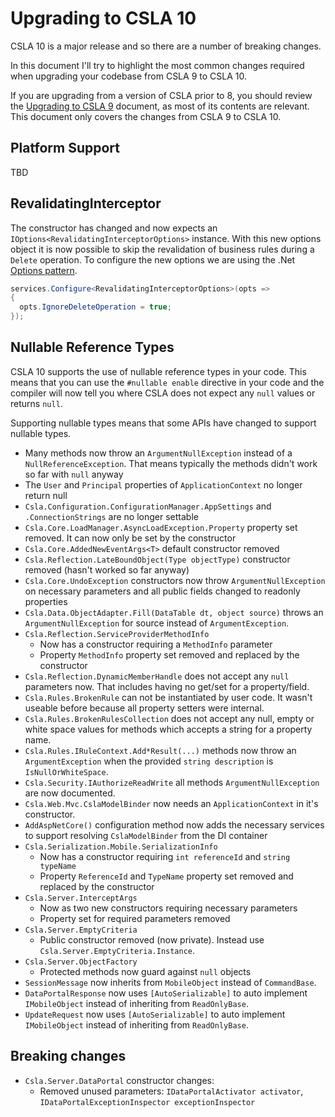 # Upgrading to CSLA 10

CSLA 10 is a major release and so there are a number of breaking changes.

In this document I'll try to highlight the most common changes required when upgrading your codebase from CSLA 9 to CSLA 10.

If you are upgrading from a version of CSLA prior to 8, you should review the [Upgrading to CSLA 9](https://github.com/MarimerLLC/csla/blob/main/docs/Upgrading%20to%20CSLA%209.md) document, as most of its contents are relevant. This document only covers the changes from CSLA 9 to CSLA 10.

## Platform Support

TBD

## RevalidatingInterceptor

The constructor has changed and now expects an `IOptions<RevalidatingInterceptorOptions>` instance. With this new options object it is now possible to skip the revalidation of business rules during a `Delete` operation.
To configure the new options we are using the .Net [Options pattern](https://learn.microsoft.com/en-us/dotnet/core/extensions/options).
```csharp
services.Configure<RevalidatingInterceptorOptions>(opts =>
{
  opts.IgnoreDeleteOperation = true;
});
```


## Nullable Reference Types

CSLA 10 supports the use of nullable reference types in your code. This means that you can use the `#nullable enable` directive in your code and the compiler will now tell you where CSLA does not expect any `null` values or returns `null`.

Supporting nullable types means that some APIs have changed to support nullable types.

* Many methods now throw an `ArgumentNullException` instead of a `NullReferenceException`. That means typically the methods didn't work so far with `null` anyway
* The `User` and `Principal` properties of `ApplicationContext` no longer return null
* `Csla.Configuration.ConfigurationManager.AppSettings` and `.ConnectionStrings` are no longer settable
* `Csla.Core.LoadManager.AsyncLoadException.Property` property set removed. It can now only be set by the constructor
* `Csla.Core.AddedNewEventArgs<T>` default constructor removed
* `Csla.Reflection.LateBoundObject(Type objectType)` constructor removed (hasn't worked so far anyway)
* `Csla.Core.UndoException` constructors now throw `ArgumentNullException` on necessary parameters and all public fields changed to readonly properties
* `Csla.Data.ObjectAdapter.Fill(DataTable dt, object source)` throws an `ArgumentNullException` for source instead of `ArgumentException`.
* `Csla.Reflection.ServiceProviderMethodInfo` 
  * Now has a constructor requiring a `MethodInfo` parameter
  * Property `MethodInfo` property set removed and replaced by the constructor
* `Csla.Reflection.DynamicMemberHandle` does not accept any `null` parameters now. That includes having no get/set for a property/field.
* `Csla.Rules.BrokenRule` can not be instantiated by user code. It wasn't useable before because all property setters were internal.
* `Csla.Rules.BrokenRulesCollection` does not accept any null, empty or white space values for methods which accepts a string for a property name.
* `Csla.Rules.IRuleContext.Add*Result(...)` methods now throw an `ArgumentException` when the provided `string description` is `IsNullOrWhiteSpace`.
* `Csla.Security.IAuthorizeReadWrite` all methods `ArgumentNullException` are now documented.
* `Csla.Web.Mvc.CslaModelBinder` now needs an `ApplicationContext` in it's constructor.
* `AddAspNetCore()` configuration method now adds the necessary services to support resolving `CslaModelBinder` from the DI container
* `Csla.Serialization.Mobile.SerializationInfo`
  * Now has a constructor requiring `int referenceId` and `string typeName`
  * Property `ReferenceId` and `TypeName` property set removed and replaced by the constructor
* `Csla.Server.InterceptArgs`
  * Now as two new constructors requiring necessary parameters
  * Property set for required parameters removed
* `Csla.Server.EmptyCriteria`
  * Public constructor removed (now private). Instead use `Csla.Server.EmptyCriteria.Instance`.
* `Csla.Server.ObjectFactory`
  * Protected methods now guard against `null` objects
* `SessionMessage` now inherits from `MobileObject` instead of `CommandBase`.
* `DataPortalResponse` now uses `[AutoSerializable]` to auto implement `IMobileObject` instead of inheriting from `ReadOnlyBase`.
* `UpdateRequest` now uses `[AutoSerializable]` to auto implement `IMobileObject` instead of inheriting from `ReadOnlyBase`.


## Breaking changes
* `Csla.Server.DataPortal` constructor changes:
  * Removed unused parameters: `IDataPortalActivator activator`, `IDataPortalExceptionInspector exceptionInspector`